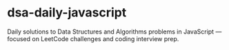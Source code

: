 # dsa-daily-javascript
Daily solutions to Data Structures and Algorithms problems in JavaScript — focused on LeetCode challenges and coding interview prep.
